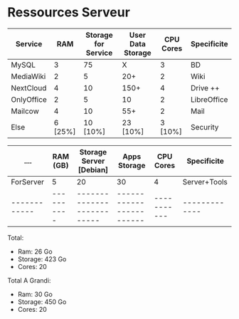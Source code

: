 # Ressources Serveur

| Service    | RAM      | Storage for Service      | User Data Storage      | CPU Cores | Specificite |
|------------|----------|--------------------------|------------------------|-----------|-------------| 
| MySQL      | 3        | 75                       | X                      | 3         | BD          |
| MediaWiki  | 2        | 5                        | 20+                    | 2         | Wiki        |
| NextCloud  | 4        | 10                       | 150+                   | 4         | Drive ++    |
| OnlyOffice | 2        | 5                        | 10                     | 2         | LibreOffice |
| Mailcow    | 4        | 10                       | 55+                    | 2         | Mail        |
| Else       | 6 [25%]  | 10      [10%]            | 23  [10%]              | 3  [10%]  | Security    |

| ....       | RAM (GB) | Storage Server [Debian]  | Apps  Storage          | CPU Cores | Specificite |
|------------|----------|--------------------------|------------------------|-----------|-------------|
| ForServer  | 5        | 20                       | 30                     | 4         |Server+Tools | 
|------------|----------|--------------------------|------------------------|-----------|-------------|


Total:
- Ram: 26 Go
- Storage: 423 Go
- Cores: 20

Total A Grandi:
- Ram: 30 Go
- Storage: 450 Go
- Cores: 20